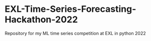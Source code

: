 # EXL-Time-Series-Forecasting-Hackathon-2022
Repository for my ML time series competition at EXL in python 2022
